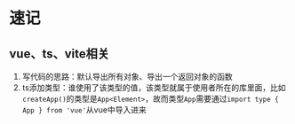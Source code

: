 # 速记

## vue、ts、vite相关

1. 写代码的思路：默认导出所有对象、导出一个返回对象的函数
2. ts添加类型：谁使用了该类型的值，该类型就属于使用者所在的库里面，比如`createApp()`的类型是`App<Element>`，故而类型`App`需要通过`import type { App } from 'vue'`从vue中导入进来